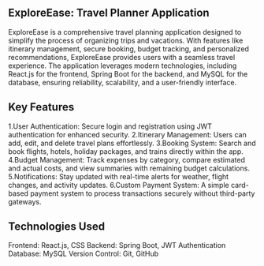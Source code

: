 ExploreEase: Travel Planner Application
--------------------------------------------------

ExploreEase is a comprehensive travel planning application designed to simplify the process of organizing trips and vacations. With features like itinerary management, secure booking, budget tracking, and personalized recommendations, ExploreEase provides users with a seamless travel experience. The application leverages modern technologies, including React.js for the frontend, Spring Boot for the backend, and MySQL for the database, ensuring reliability, scalability, and a user-friendly interface.

Key Features
------------
1.User Authentication: Secure login and registration using JWT authentication for enhanced security.
2.Itinerary Management: Users can add, edit, and delete travel plans effortlessly.
3.Booking System: Search and book flights, hotels, holiday packages, and trains directly within the app.
4.Budget Management: Track expenses by category, compare estimated and actual costs, and view summaries with remaining budget calculations.
5.Notifications: Stay updated with real-time alerts for weather, flight changes, and activity updates.
6.Custom Payment System: A simple card-based payment system to process transactions securely without third-party gateways.

Technologies Used
-----------------
Frontend: React.js, CSS
Backend: Spring Boot, JWT Authentication
Database: MySQL
Version Control: Git, GitHub
